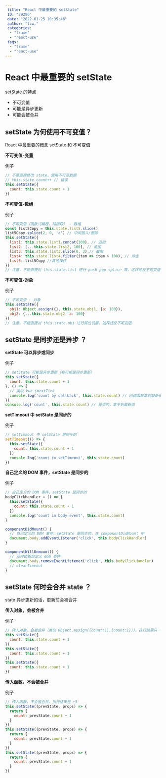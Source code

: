 ```yaml
---
 title: "React 中最重要的 setState"
 ID: "29296"
 date: "2022-01-25 10:35:46"
 author: "lzw."
 categories: 
  - "frame"
  - "react-use"
 tags: 
  - "frame"
  - "react-use"
---
```


# React 中最重要的 setState

setState 的特点

- 不可变值
- 可能是异步更新
- 可能会被合并

## setState 为何使用不可变值？

React 中最重要的概念 setState 和 不可变值

**不可变值-变量**

例子

```js
// 不要直接修改 state，使用不可变数据 
// this.state.count++ // 错误
this.setState({
  count: this.state.count + 1
})
```

**不可变值-数组**

例子

```js
// 不可变值（函数式编程，纯函数） - 数组
const list5Copy = this.state.list5.slice()
list5Copy.splice(2, 0, 'a') // 中间插入/删除
this.setState({
  list1: this.state.list1.concat(100), // 追加
  list2: [...this.state.list2, 100], // 追加
  list3: this.state.list3.slice(0, 3),// 截取
  list4: this.state.list4.filter(item => item > 100), // 帅选
  list5: list5Copy //其他操作
})
// 注意，不能直接对 this.state.list 进行 push pop splice 等，这样违反不可变值
```

**不可变值-对象**

例子

```js
// 不可变值 - 对象
this.setState({
  obj1: Object.assign({}, this.state.obj1, {a: 100}),
  obj2: {...this.state.obj2, a: 100}
})
// 注意，不能直接对 this.state.obj 进行属性设置，这样违反不可变值
```

## setState 是同步还是异步 ？

**setState 可以异步或同步**

例子

```js
// setState 可能是异步更新（有可能是同步更新）
this.setState({
  count: this.state.count + 1
}, () => {
  // 类似 Vue $nextTick
  console.log('count by callback', this.state.count) // 回调函数拿到最新值
})
console.log('count', this.state.count) // 异步的，拿不到最新值
```

**setTimeout 中 setState 是同步的**

例子

```js
// setTimeout 中 setState 是同步的
setTimeout(() => {
  this.setState({
    count: this.state.count + 1
  })
  console.log('count in setTimeout', this.state.count)
})
```

**自己定义的 DOM 事件，setState 是同步的**

例子

```js
// 自己定义的 DOM 事件，setState 是同步的
bodyClickHandler = () => {
  this.setState({
    count: this.state.count + 1
  })
  console.log('count in body event', this.state.count)
}

componentDidMount() {
  // 自己定义的 DOM 事件，setState 是同步的，在 componentDidMount 中
  document.body.addEventListener('click', this.bodyClickHandler)
}

componentWillUnmount() {
  // 及时销毁自定义 dom 事件
  document.body.removeEventListener('click', this.bodyClickHandler)
  // clearTimeout
}
```

## setState 何时会合并 state ？

state 异步更新的话，更新前会被合并

**传入对象，会被合并**

例子

```js
// 传入对象，会被合并（类似 Object.assign({count:1},{count:1})）。执行结果只一次 +1
this.setState({
  count: this.state.count + 1
})
this.setState({
  count: this.state.count + 1
})
this.setState({
  count: this.state.count + 1
})
```

**传入函数，不会被合并**

例子

```js
// 传入函数，不会被合并。执行结果是 +3
this.setState((prevState, props) => {
  return {
    count: prevState.count + 1
  }
})
this.setState((prevState, props) => {
  return {
    count: prevState.count + 1
  }
})
this.setState((prevState, props) => {
  return {
    count: prevState.count + 1
  }
})
```

